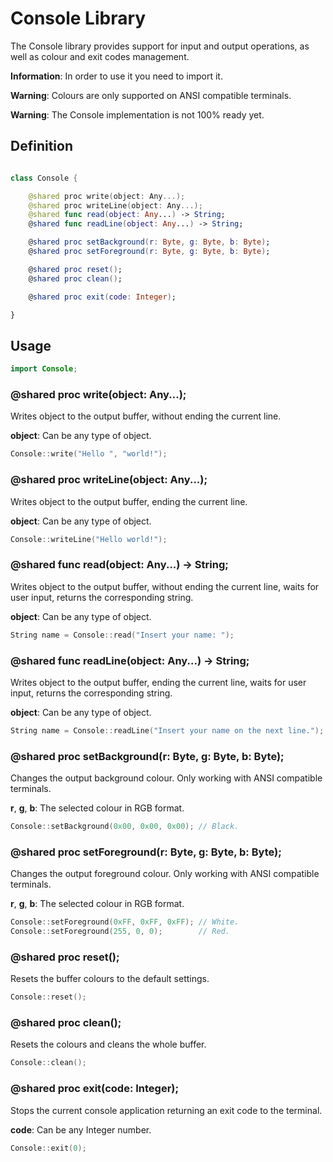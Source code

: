 
# Console Library

The Console library provides support for input and output
operations, as well as colour and exit codes management.

**Information**: In order to use it you need to import it.

**Warning**: Colours are only supported on ANSI compatible terminals.

**Warning**: The Console implementation is not 100% ready yet.

## Definition

``` swift

class Console {

	@shared proc write(object: Any...);
	@shared proc writeLine(object: Any...);
	@shared func read(object: Any...) -> String;
	@shared func readLine(object: Any...) -> String;

	@shared proc setBackground(r: Byte, g: Byte, b: Byte);
	@shared proc setForeground(r: Byte, g: Byte, b: Byte);

	@shared proc reset();
	@shared proc clean();

	@shared proc exit(code: Integer);

}

```

## Usage

``` swift
import Console;
```

### @shared proc write(object: Any...);

Writes object to the output buffer, without
ending the current line.

**object**: Can be any type of object.

``` swift
Console::write("Hello ", "world!");
```

### @shared proc writeLine(object: Any...);

Writes object to the output buffer,
ending the current line.

**object**: Can be any type of object.

``` swift
Console::writeLine("Hello world!");
```

### @shared func read(object: Any...) -> String;

Writes object to the output buffer, without
ending the current line, waits for user input,
returns the corresponding string.

**object**: Can be any type of object.

``` swift
String name = Console::read("Insert your name: ");
```

### @shared func readLine(object: Any...) -> String;

Writes object to the output buffer,
ending the current line, waits for user input,
returns the corresponding string.

**object**: Can be any type of object.

``` swift
String name = Console::readLine("Insert your name on the next line.");
```

### @shared proc setBackground(r: Byte, g: Byte, b: Byte);

Changes the output background colour.
Only working with ANSI compatible terminals.

**r**, **g**, **b**: The selected colour in RGB format.

``` swift
Console::setBackground(0x00, 0x00, 0x00); // Black.
```

### @shared proc setForeground(r: Byte, g: Byte, b: Byte);

Changes the output foreground colour.
Only working with ANSI compatible terminals.

**r**, **g**, **b**: The selected colour in RGB format.

``` swift
Console::setForeground(0xFF, 0xFF, 0xFF); // White.
Console::setForeground(255, 0, 0);        // Red.
```

### @shared proc reset();

Resets the buffer colours to the default settings.

``` swift
Console::reset();
```

### @shared proc clean();

Resets the colours and cleans the whole buffer.

``` swift
Console::clean();
```

### @shared proc exit(code: Integer);

Stops the current console application returning
an exit code to the terminal.

**code**: Can be any Integer number.

``` swift
Console::exit(0);
```
